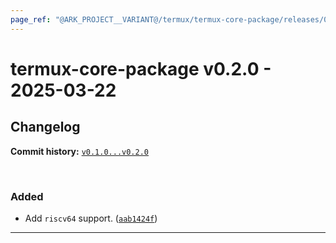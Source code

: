 ```yaml
---
page_ref: "@ARK_PROJECT__VARIANT@/termux/termux-core-package/releases/0/v0.2.0.html"
---
```


# termux-core-package v0.2.0 - 2025-03-22

## Changelog

**Commit history:** [`v0.1.0...v0.2.0`](https://github.com/termux/termux-core-package/compare/v0.1.0...v0.2.0)

&nbsp;



### Added

- Add `riscv64` support. ([`aab1424f`](https://github.com/termux/termux-core-package/commit/aab1424f))

---

&nbsp;
